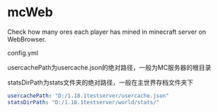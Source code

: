 # mcWeb
Check how many ores each player has mined in minecraft server on WebBrowser.



config.yml

usercachePath为usercache.json的绝对路径，一般为MC服务器的根目录

statsDirPath为stats文件夹的绝对路径，一般在主世界存档文件夹下

```yaml
usercachePath: "D:/1.18.1testserver/usercache.json"
statsDirPath: "D:/1.18.1testserver/world/stats/"
```
